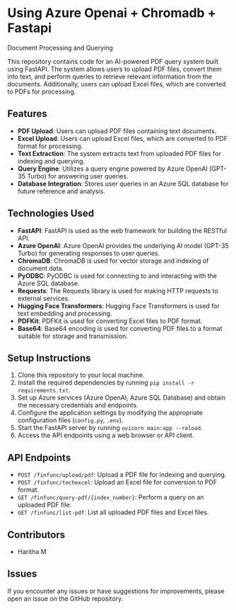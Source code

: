 # Using Azure Openai + Chromadb + Fastapi
Document Processing and Querying

This repository contains code for an AI-powered PDF query system built using FastAPI. The system allows users to upload PDF files, convert them into text, and perform queries to retrieve relevant information from the documents. Additionally, users can upload Excel files, which are converted to PDFs for processing.

## Features

- **PDF Upload**: Users can upload PDF files containing text documents.
- **Excel Upload**: Users can upload Excel files, which are converted to PDF format for processing.
- **Text Extraction**: The system extracts text from uploaded PDF files for indexing and querying.
- **Query Engine**: Utilizes a query engine powered by Azure OpenAI (GPT-35 Turbo) for answering user queries.
- **Database Integration**: Stores user queries in an Azure SQL database for future reference and analysis.

## Technologies Used

- **FastAPI**: FastAPI is used as the web framework for building the RESTful API.
- **Azure OpenAI**: Azure OpenAI provides the underlying AI model (GPT-35 Turbo) for generating responses to user queries.
- **ChromaDB**: ChromaDB is used for vector storage and indexing of document data.
- **PyODBC**: PyODBC is used for connecting to and interacting with the Azure SQL database.
- **Requests**: The Requests library is used for making HTTP requests to external services.
- **Hugging Face Transformers**: Hugging Face Transformers is used for text embedding and processing.
- **PDFKit**: PDFKit is used for converting Excel files to PDF format.
- **Base64**: Base64 encoding is used for converting PDF files to a format suitable for storage and transmission.

## Setup Instructions

1. Clone this repository to your local machine.
2. Install the required dependencies by running `pip install -r requirements.txt`.
3. Set up Azure services (Azure OpenAI, Azure SQL Database) and obtain the necessary credentials and endpoints.
4. Configure the application settings by modifying the appropriate configuration files (`config.py`, `.env`).
5. Start the FastAPI server by running `uvicorn main:app --reload`.
6. Access the API endpoints using a web browser or API client.

## API Endpoints

- `POST /finfunc/upload/pdf`: Upload a PDF file for indexing and querying.
- `POST /finfunc/techexcel`: Upload an Excel file for conversion to PDF format.
- `GET /finfunc/query-pdf/{index_number}`: Perform a query on an uploaded PDF file.
- `GET /finfunc/list-pdf`: List all uploaded PDF files and Excel files.

## Contributors

- Haritha M

## Issues

If you encounter any issues or have suggestions for improvements, please open an issue on the GitHub repository.
